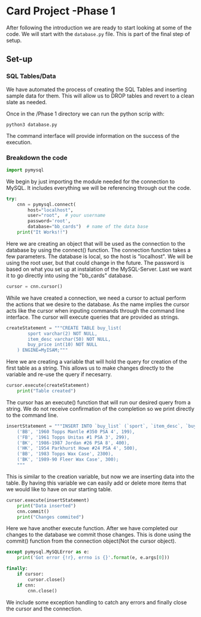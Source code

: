 # Card Project -Phase 1

After following the introduction we are ready to start looking at some of the code. We will start with the <code>database.py</code> file. This is part of the final step of setup.

## Set-up

### SQL Tables/Data

We have automated the process of creating the SQL Tables and inserting sample data for them. This will allow us to DROP tables and revert to a clean slate as needed.

Once in the /Phase 1 directory we can run the python scrip with:

<code>python3 database.py</code>

The command interface will provide information on the success of the execution.

### Breakdown the code

```python
import pymysql
```

We begin by just importing the module needed for the connection to MySQL. It includes everything we will be referencing through out the code.

```python
try:
    cnn = pymysql.connect(
        host="localhost",
        user="root",  # your username
        password='root',
        database="bb_cards")  # name of the data base
    print("It Works!!")
```

Here we are creating an object that will be used as the connection to the database by using the connect() function. The connection function takes a few parameters. The database is local, so the host is "localhost". We will be using the root user, but that could change in the future. The password is based on what you set up at instalation of the MySQL-Server. Last we want it to go directly into using the "bb_cards" database.

```python
cursor = cnn.cursor()
```

While we have created a connection, we need a cursor to actual perform the actions that we desire to the database. As the name implies the cursor acts like the cursor when inputing commands through the command line interface. The cursor will execute queries that are provided as strings.

```python
createStatement = """CREATE TABLE buy_list(
        sport varchar(2) NOT NULL,
        item_desc varchar(50) NOT NULL,
        buy_price int(10) NOT NULL
    ) ENGINE=MyISAM;"""
```

Here we are creating a variable that will hold the query for creation of the first table as a string. This allows us to make changes directly to the variable and re-use the query if necesarry.


```python
cursor.execute(createStatement)
    print("Table created")
```

The cursor has an execute() function that will run our desired query from a string. We do not receive confirmation of the completion so we print directly to the command line.

```python
insertStatement = """INSERT INTO `buy_list` (`sport`, `item_desc`, `buy_price`) VALUES
    ('BB', '1960 Topps Mantle #350 PSA 4', 199),
    ('FB', '1961 Topps Unitas #1 PSA 3', 299),
    ('BK', '1986-1987 Jordan #26 PSA 8', 400),
    ('HK', '1954 Parkhurst Howe #24 PSA 4', 500),
    ('BB', '1983 Topps Wax Case', 2300),
    ('BK', '1989-90 Fleer Wax Case', 300);
    """
```

This is similar to the creation variable, but now we are inserting data into the table. By having this variable we can easily add or delete more items that we would like to have on our starting table.

```python
cursor.execute(insertStatement)
    print("Data inserted")
    cnn.commit()
    print("Changes commited")
```

Here we have another execute function. After we have completed our changes to the database we commit those changes. This is done using the commit() function from the connection object(Not the cursor object).

```python
except pymysql.MySQLError as e:
    print('Got error {!r}, errno is {}'.format(e, e.args[0]))

finally:
    if cursor:
        cursor.close()
    if cnn:
        cnn.close()
```

We include some exception handling to catch any errors and finally close the cursor and the connection.
